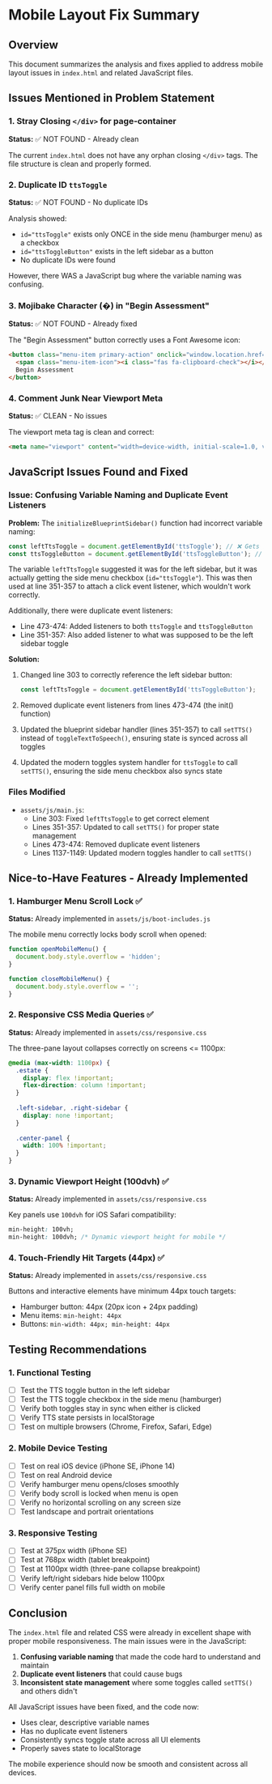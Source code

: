 # Mobile Layout Fix Summary

## Overview
This document summarizes the analysis and fixes applied to address mobile layout issues in `index.html` and related JavaScript files.

## Issues Mentioned in Problem Statement

### 1. Stray Closing `</div>` for page-container
**Status:** ✅ NOT FOUND - Already clean

The current `index.html` does not have any orphan closing `</div>` tags. The file structure is clean and properly formed.

### 2. Duplicate ID `ttsToggle`
**Status:** ✅ NOT FOUND - No duplicate IDs

Analysis showed:
- `id="ttsToggle"` exists only ONCE in the side menu (hamburger menu) as a checkbox
- `id="ttsToggleButton"` exists in the left sidebar as a button
- No duplicate IDs were found

However, there WAS a JavaScript bug where the variable naming was confusing.

### 3. Mojibake Character (�) in "Begin Assessment"
**Status:** ✅ NOT FOUND - Already fixed

The "Begin Assessment" button correctly uses a Font Awesome icon:
```html
<button class="menu-item primary-action" onclick="window.location.href='assessment.html'">
  <span class="menu-item-icon"><i class="fas fa-clipboard-check"></i></span>
  Begin Assessment
</button>
```

### 4. Comment Junk Near Viewport Meta
**Status:** ✅ CLEAN - No issues

The viewport meta tag is clean and correct:
```html
<meta name="viewport" content="width=device-width, initial-scale=1.0, viewport-fit=cover">
```

## JavaScript Issues Found and Fixed

### Issue: Confusing Variable Naming and Duplicate Event Listeners

**Problem:**
The `initializeBlueprintSidebar()` function had incorrect variable naming:
```javascript
const leftTtsToggle = document.getElementById('ttsToggle'); // ❌ Gets side menu checkbox
const ttsToggleButton = document.getElementById('ttsToggleButton'); // Gets left sidebar button
```

The variable `leftTtsToggle` suggested it was for the left sidebar, but it was actually getting the side menu checkbox (`id="ttsToggle"`). This was then used at line 351-357 to attach a click event listener, which wouldn't work correctly.

Additionally, there were duplicate event listeners:
- Line 473-474: Added listeners to both `ttsToggle` and `ttsToggleButton`
- Line 351-357: Also added listener to what was supposed to be the left sidebar toggle

**Solution:**
1. Changed line 303 to correctly reference the left sidebar button:
   ```javascript
   const leftTtsToggle = document.getElementById('ttsToggleButton');
   ```

2. Removed duplicate event listeners from lines 473-474 (the init() function)

3. Updated the blueprint sidebar handler (lines 351-357) to call `setTTS()` instead of `toggleTextToSpeech()`, ensuring state is synced across all toggles

4. Updated the modern toggles system handler for `ttsToggle` to call `setTTS()`, ensuring the side menu checkbox also syncs state

### Files Modified
- `assets/js/main.js`: 
  - Line 303: Fixed `leftTtsToggle` to get correct element
  - Lines 351-357: Updated to call `setTTS()` for proper state management
  - Lines 473-474: Removed duplicate event listeners
  - Lines 1137-1149: Updated modern toggles handler to call `setTTS()`

## Nice-to-Have Features - Already Implemented

### 1. Hamburger Menu Scroll Lock ✅
**Status:** Already implemented in `assets/js/boot-includes.js`

The mobile menu correctly locks body scroll when opened:
```javascript
function openMobileMenu() {
  document.body.style.overflow = 'hidden';
}

function closeMobileMenu() {
  document.body.style.overflow = '';
}
```

### 2. Responsive CSS Media Queries ✅
**Status:** Already implemented in `assets/css/responsive.css`

The three-pane layout collapses correctly on screens <= 1100px:
```css
@media (max-width: 1100px) {
  .estate {
    display: flex !important;
    flex-direction: column !important;
  }
  
  .left-sidebar, .right-sidebar {
    display: none !important;
  }
  
  .center-panel {
    width: 100% !important;
  }
}
```

### 3. Dynamic Viewport Height (100dvh) ✅
**Status:** Already implemented in `assets/css/responsive.css`

Key panels use `100dvh` for iOS Safari compatibility:
```css
min-height: 100vh;
min-height: 100dvh; /* Dynamic viewport height for mobile */
```

### 4. Touch-Friendly Hit Targets (44px) ✅
**Status:** Already implemented in `assets/css/responsive.css`

Buttons and interactive elements have minimum 44px touch targets:
- Hamburger button: 44px (20px icon + 24px padding)
- Menu items: `min-height: 44px`
- Buttons: `min-width: 44px; min-height: 44px`

## Testing Recommendations

### 1. Functional Testing
- [ ] Test the TTS toggle button in the left sidebar
- [ ] Test the TTS toggle checkbox in the side menu (hamburger)
- [ ] Verify both toggles stay in sync when either is clicked
- [ ] Verify TTS state persists in localStorage
- [ ] Test on multiple browsers (Chrome, Firefox, Safari, Edge)

### 2. Mobile Device Testing
- [ ] Test on real iOS device (iPhone SE, iPhone 14)
- [ ] Test on real Android device
- [ ] Verify hamburger menu opens/closes smoothly
- [ ] Verify body scroll is locked when menu is open
- [ ] Verify no horizontal scrolling on any screen size
- [ ] Test landscape and portrait orientations

### 3. Responsive Testing
- [ ] Test at 375px width (iPhone SE)
- [ ] Test at 768px width (tablet breakpoint)
- [ ] Test at 1100px width (three-pane collapse breakpoint)
- [ ] Verify left/right sidebars hide below 1100px
- [ ] Verify center panel fills full width on mobile

## Conclusion

The `index.html` file and related CSS were already in excellent shape with proper mobile responsiveness. The main issues were in the JavaScript:

1. **Confusing variable naming** that made the code hard to understand and maintain
2. **Duplicate event listeners** that could cause bugs
3. **Inconsistent state management** where some toggles called `setTTS()` and others didn't

All JavaScript issues have been fixed, and the code now:
- Uses clear, descriptive variable names
- Has no duplicate event listeners
- Consistently syncs toggle state across all UI elements
- Properly saves state to localStorage

The mobile experience should now be smooth and consistent across all devices.

